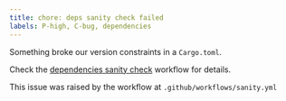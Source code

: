 ```yaml
---
title: chore: deps sanity check failed
labels: P-high, C-bug, dependencies
---
```


Something broke our version constraints in a `Cargo.toml`.

Check the [dependencies sanity check]({{env.WORKFLOW_URL}}) workflow for details.

This issue was raised by the workflow at `.github/workflows/sanity.yml`


